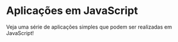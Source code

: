 # Aplicações em JavaScript
 Veja uma série de aplicações simples que podem ser realizadas em JavaScript!

